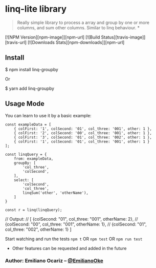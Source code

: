 # linq-lite library

> Really simple library to process a array and group by one or more columns, and sum other columns. Similar to linq behaviour. *

[![NPM Version][npm-image]][npm-url]
[![Build Status][travis-image]][travis-url]
[![Downloads Stats][npm-downloads]][npm-url]

## Install

$ npm install linq-groupby

Or

$ yarn add linq-groupby

## Usage Mode

You can learn to use it by a basic example: 

    const exampleData = [
        { colFirst: '1', colSecond: '01', col_three: '001', other: 1 },
        { colFirst: '2', colSecond: '00', col_three: '001', other: 1 },
        { colFirst: '3', colSecond: '01', col_three: '002', other: 1 },
        { colFirst: '1', colSecond: '01', col_three: '001', other: 1 }
    ];
        
    const linqQuery = {
        from: exampleData, 
        groupBy: [
            'col_three', 
            'colSecond',
        ],
        select: [
            'colSecond',
            'col_three', 
            linqSum('other', 'otherName'),
        ]
    }
    
    const r = linq(linqQuery);
// Output:
//        [  {colSecond: "01", col_three: "001", otherName: 2},
//          {colSecond: "00", col_three: "001", otherName: 1},
//          {colSecond: "01", col_three: "002", otherName: 1} ]


Start watching and run the tests
`npm t` OR `npm test` OR `npm run test`

* Other features can be requested and added in the future

### Author: Emiliano Ocariz – [@EmilianoOke](https://twitter.com/EmilianoOke)